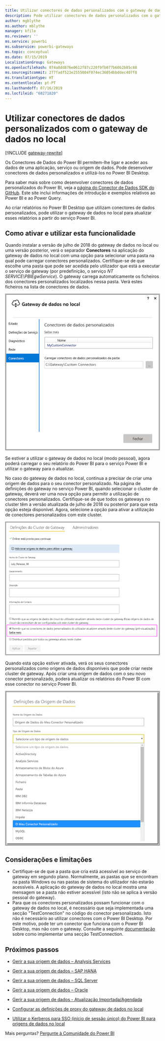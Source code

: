 ```yaml
---
title: Utilizar conectores de dados personalizados com o gateway de dados no local
description: Pode utilizar conectores de dados personalizados com o gateway de dados no local.
author: mgblythe
ms.author: mblythe
manager: kfile
ms.reviewer: ''
ms.service: powerbi
ms.subservice: powerbi-gateways
ms.topic: conceptual
ms.date: 07/15/2019
LocalizationGroup: Gateways
ms.openlocfilehash: 074a8dd876e0612f87c220f9fb077b60b2b85c88
ms.sourcegitcommit: 277fadf523e2555004f074ec36054bbddec407f8
ms.translationtype: HT
ms.contentlocale: pt-PT
ms.lasthandoff: 07/16/2019
ms.locfileid: "68271820"
---
```

# <a name="use-custom-data-connectors-with-the-on-premises-data-gateway"></a>Utilizar conectores de dados personalizados com o gateway de dados no local

[!INCLUDE [gateway-rewrite](includes/gateway-rewrite.md)]

Os Conectores de Dados do Power BI permitem-lhe ligar e aceder aos dados de uma aplicação, serviço ou origem de dados. Pode desenvolver conectores de dados personalizados e utilizá-los no Power BI Desktop.

Para saber mais sobre como desenvolver conectores de dados personalizados do Power BI, veja a [página do Conector de Dados SDK do GitHub](http://aka.ms/dataconnectors). Este site inclui informações de introdução e exemplos relativos ao Power BI e ao Power Query.

Ao criar relatórios no Power BI Desktop que utilizam conectores de dados personalizados, pode utilizar o gateway de dados no local para atualizar esses relatórios a partir do serviço Power BI.

## <a name="how-to-enable-and-use-this-capability"></a>Como ativar e utilizar esta funcionalidade

Quando instalar a versão de julho de 2018 do gateway de dados no local ou uma versão posterior, verá o separador **Conectores** na aplicação do gateway de dados no local com uma opção para selecionar uma pasta na qual pode carregar conectores personalizados. Certifique-se de que escolhe uma pasta que pode ser acedida pelo utilizador que está a executar o serviço de gateway (por predefinição, o serviço *NT SERVICE\PBIEgwService*). O gateway carrega automaticamente os ficheiros dos conectores personalizados localizados nessa pasta. Verá estes ficheiros na lista de conectores de dados.

![Conector personalizado 1](media/service-gateway-custom-connectors/gateway-onprem-customconnector1.png)

Se estiver a utilizar o gateway de dados no local (modo pessoal), agora poderá carregar o seu relatório do Power BI para o serviço Power BI e utilizar o gateway para o atualizar.

No caso do gateway de dados no local, continua a precisar de criar uma origem de dados para o seu conector personalizado. Na página de definições do gateway no serviço Power BI, quando selecionar o cluster de gateway, deverá ver uma nova opção para permitir a utilização de conectores personalizados. Certifique-se de que todos os gateways no cluster têm a versão atualizada de julho de 2018 ou posterior para que esta opção esteja disponível. Agora, selecione a opção para ativar a utilização de conectores personalizados com este cluster.

![Conector personalizado 2](media/service-gateway-custom-connectors/gateway-onprem-customconnector2.png)

Quando esta opção estiver ativada, verá os seus conectores personalizados como origens de dados disponíveis que pode criar neste cluster de gateway. Após criar uma origem de dados com o seu novo conector personalizado, poderá atualizar os relatórios do Power BI com esse conector no serviço Power BI.

![Conector personalizado 3](media/service-gateway-custom-connectors/gateway-onprem-customconnector3.png)

## <a name="considerations-and-limitations"></a>Considerações e limitações

* Certifique-se de que a pasta que cria está acessível ao serviço de gateway em segundo plano. Normalmente, as pastas que se encontram na pasta Windows ou nas pastas de sistema do utilizador não estarão acessíveis. A aplicação do gateway de dados no local mostra uma mensagem se a pasta não estiver acessível (isto não se aplica à versão pessoal do gateway).
* Para que os conectores personalizados possam funcionar com o gateway de dados no local, é necessário que seja implementada uma secção "TestConnection" no código do conector personalizado. Isto não é necessário ao utilizar conectores com o Power BI Desktop. Por este motivo, pode ter um conector que funciona com o Power BI Desktop, mas não com o gateway. Consulte a seguinte [documentação](https://github.com/Microsoft/DataConnectors/blob/master/docs/m-extensions.md#implementing-testconnection-for-gateway-support) sobre como implementar uma secção TestConnection.

## <a name="next-steps"></a>Próximos passos

* [Gerir a sua origem de dados – Analysis Services](service-gateway-enterprise-manage-ssas.md)  
* [Gerir a sua origem de dados – SAP HANA](service-gateway-enterprise-manage-sap.md)  
* [Gerir a sua origem de dados – SQL Server](service-gateway-enterprise-manage-sql.md)  
* [Gerir a sua origem de dados – Oracle](service-gateway-onprem-manage-oracle.md)  
* [Gerir a sua origem de dados - Atualização Importada/Agendada](service-gateway-enterprise-manage-scheduled-refresh.md)  

* [Configurar as definições de proxy do gateway de dados no local](/data-integration/gateway/service-gateway-proxy)  
* [Utilizar o Kerberos para SSO (início de sessão único) do Power BI para origens de dados no local](service-gateway-sso-kerberos.md)  

Mais perguntas? [Pergunte à Comunidade do Power BI](http://community.powerbi.com/)
